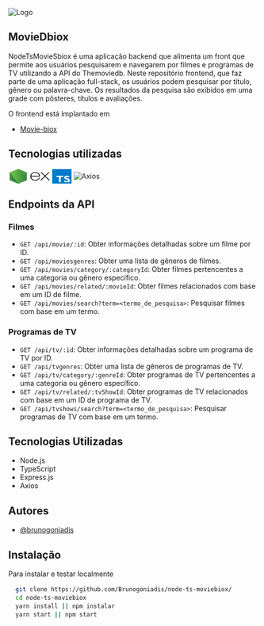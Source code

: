 ![Logo](https://raw.githubusercontent.com/Brunogoniadis/Movie-biox-React-ts/ffa100b9ca4d5ee321909cc1e8f57ccec77ab7c7/src/assets/Logo.svg)

## MovieDbiox

NodeTsMovieSbiox é uma aplicação backend que alimenta um front que permite aos usuários pesquisarem e navegarem por filmes e programas de TV utilizando a API do Themoviedb. Neste repositório frontend, que faz parte de uma aplicação full-stack, os usuários podem pesquisar por título, gênero ou palavra-chave. Os resultados da pesquisa são exibidos em uma grade com pôsteres, títulos e avaliações.
 
O frontend está implantado em 
- [Movie-biox](https://movie-biox.vercel.app/)

## Tecnologias utilizadas

<div style="display: inline_block">
  <img align="center" alt="Node.js" height="30" width="40" src="https://raw.githubusercontent.com/devicons/devicon/master/icons/nodejs/nodejs-original.svg">
  <img align="center" alt="Express.js" height="30" width="40" src="https://raw.githubusercontent.com/devicons/devicon/master/icons/express/express-original.svg">
  <img align="center" alt="TypeScript" height="30" width="40" src="https://raw.githubusercontent.com/devicons/devicon/master/icons/typescript/typescript-original.svg">
  <img align="center" alt="Axios" height="30" width="40" src="https://axios-http.com/assets/logo.svg">
</div>

## Endpoints da API

### Filmes
- `GET /api/movie/:id`: Obter informações detalhadas sobre um filme por ID.
- `GET /api/moviesgenres`: Obter uma lista de gêneros de filmes.
- `GET /api/movies/category/:categoryId`: Obter filmes pertencentes a uma categoria ou gênero específico.
- `GET /api/movies/related/:movieId`: Obter filmes relacionados com base em um ID de filme.
- `GET /api/movies/search?term=<termo_de_pesquisa>`: Pesquisar filmes com base em um termo.

### Programas de TV
- `GET /api/tv/:id`: Obter informações detalhadas sobre um programa de TV por ID.
- `GET /api/tvgenres`: Obter uma lista de gêneros de programas de TV.
- `GET /api/tv/category/:genreId`: Obter programas de TV pertencentes a uma categoria ou gênero específico.
- `GET /api/tv/related/:tvShowId`: Obter programas de TV relacionados com base em um ID de programa de TV.
- `GET /api/tvshows/search?term=<termo_de_pesquisa>`: Pesquisar programas de TV com base em um termo.

## Tecnologias Utilizadas
- Node.js
- TypeScript
- Express.js
- Axios


## Autores

- [@brunogoniadis](https://www.github.com/Brunogoniadis)


## Instalação

Para instalar e testar localmente 

```bash
  git clone https://github.com/Brunogoniadis/node-ts-moviebiox/
  cd node-ts-moviebiox
  yarn install || npm instalar
  yarn start || npm start
```
